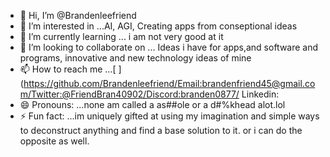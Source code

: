 - 👋 Hi, I’m @Brandenleefriend
- 👀 I’m interested in ...AI, AGI, Creating apps from conseptional ideas 
- 🌱 I’m currently learning ... i am not very good at it
- 💞️ I’m looking to collaborate on ... Ideas i have for apps,and software and programs, innovative and new technology ideas of mine
- 📫 How to reach me ...[
](https://github.com/Brandenleefriend/Email:brandenfriend45@gmail.com/Twitter:@FriendBran40902/Discord:branden0877/ Linkedin:[
](https://www.linkedin.com/in/branden-friend-5222392a3/)
- 😄 Pronouns: ...none am called a as##ole or a d#%khead alot.lol
- ⚡ Fun fact: ...im uniquely gifted at using my imagination and simple ways to deconstruct anything and find a base solution to it. or i can do the opposite as well.

<!---
Brandenleefriend/Brandenleefriend is a ✨ special ✨ repository because its `README.md` (this file) appears on your GitHub profile.
You can click the Preview link to take a look at your changes.
--->
